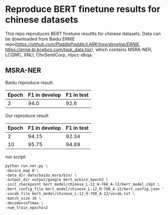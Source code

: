# Reproduce BERT finetune results for chinese datasets

This repo reproduces BERT finetune resutlts for chinese datasets. Data can be downloaded from Baidu ERNIE repo(*https://github.com/PaddlePaddle/LARK/tree/develop/ERNIE*, https://ernie.bj.bcebos.com/task_data.tgz), which contains MSRA-NER, LCQMC, XNLI, ChnSentiCorp, nlpcc-dbqa.

## MSRA-NER

Baidu reproduce result:

| Epoch | F1 in develop | F1 in test |
| ----- | ------------- | ---------- |
| 2     | 94.0          | 92.6       |

Our reproduce result:

| Epoch | F1 in develop | F1 in test |
| ----- | ------------- | ---------- |
| 2     | 94.15         | 92.34      |
| 10    | 95.75         | 94.89      |

run script:

```bash
python run_ner.py \
-device_map 0 \
-data_dir data/baidu_msra/bio/ \
-output_dir output/google_bert_wikicn_epoch2 \
-init_checkpoint bert_model/chinese_L-12_H-768_A-12/bert_model.ckpt \
-bert_config_file bert_model/chinese_L-12_H-768_A-12/bert_config.json \
-vocab_file bert_model/chinese_L-12_H-768_A-12/vocab.txt \
-batch_size 16 \
-decode=softmax \
-num_train_epochs=2
```

